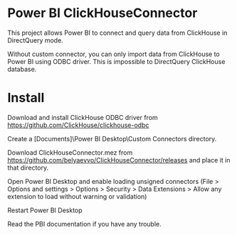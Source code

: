 # Power BI ClickHouseConnector

This project allows Power BI to connect and query data from ClickHouse in DirectQuery mode.

Without custom connector, you can only import data from ClickHouse to Power BI using ODBC driver. This is impossible to DirectQuery ClickHouse database.

# Install
Download and install ClickHouse ODBC driver from https://github.com/ClickHouse/clickhouse-odbc

Create a [Documents]\Power BI Desktop\Custom Connectors directory.

Download ClickHouseConnector.mez from https://github.com/belyaevvo/ClickHouseConnector/releases and place it in that directory.

Open Power BI Desktop and enable loading unsigned connectors (File > Options and settings > Options > Security > Data Extensions > Allow any extension to load without warning or validation)

Restart Power BI Desktop

Read the PBI documentation if you have any trouble.
